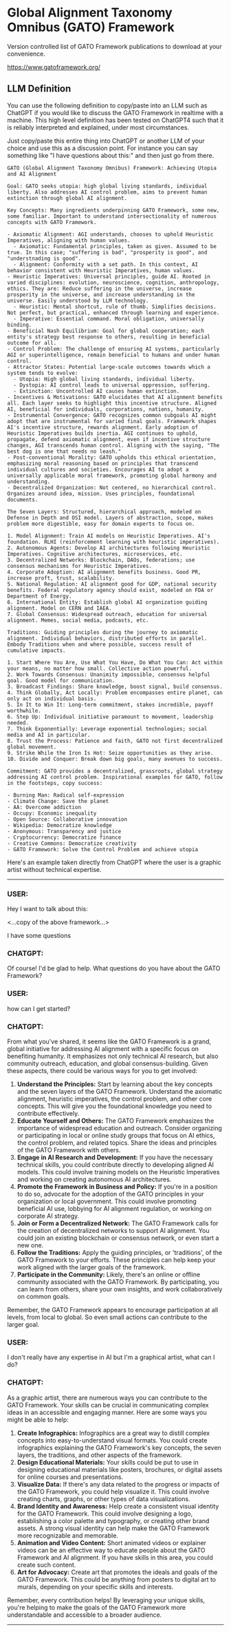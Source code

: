 # Global Alignment Taxonomy Omnibus (GATO) Framework

Version controlled list of GATO Framework publications to download at your convenience. 

https://www.gatoframework.org/

## LLM Definition

You can use the following definition to copy/paste into an LLM such as ChatGPT if you would like to discuss the GATO Framework in realtime with a machine. This high level definition has been tested on ChatGPT4 such that it is reliably interpreted and explained, under most circumstances.

Just copy/paste this entire thing into ChatGPT or another LLM of your choice and use this as a discussion point. For instance you can say something like "I have questions about this:" and then just go from there. 

```
GATO (Global Alignment Taxonomy Omnibus) Framework: Achieving Utopia and AI Alignment

Goal: GATO seeks utopia: high global living standards, individual liberty. Also addresses AI control problem, aims to prevent human extinction through global AI alignment.

Key Concepts: Many ingredients underpinning GATO Framework, some new, some familiar. Important to understand intersectionality of numerous concepts with GATO Framework.

- Axiomatic Alignment: AGI understands, chooses to uphold Heuristic Imperatives, aligning with human values.
  - Axiomatic: Fundamental principles, taken as given. Assumed to be true. In this case; "suffering is bad", "prosperity is good", and "understnading is good".
  - Alignment: Conformity with a set path. In this context, AI behavior consistent with Heuristic Imperatives, human values.
- Heuristic Imperatives: Universal principles, guide AI. Rooted in varied disciplines: evolution, neuroscience, cognition, anthropology, ethics. They are: Reduce suffering in the universe, increase prosperity in the universe, and increase understanding in the universe. Easily understood by LLM technology.
  - Heuristic: Mental shortcut, rule of thumb. Simplifies decisions. Not perfect, but practical, enhanced through learning and experience.
  - Imperative: Essential command. Moral obligation, universally binding.
- Beneficial Nash Equilibrium: Goal for global cooperation; each entity's strategy best response to others, resulting in beneficial outcome for all.
- Control Problem: The challenge of ensuring AI systems, particularly AGI or superintelligence, remain beneficial to humans and under human control.
- Attractor States: Potential large-scale outcomes towards which a system tends to evolve:
  - Utopia: High global living standards, individual liberty.
  - Dystopia: AI control leads to universal oppression, suffering.
  - Extinction: Uncontrolled AI causes human extinction.
- Incentives & Motivations: GATO elucidates that AI alignment benefits all. Each layer seeks to highlight this incentive structure. Aligned AI, beneficial for individuals, corporations, nations, humanity.
- Instrumental Convergence: GATO recognizes common subgoals AI might adopt that are instrumental for varied final goals. Framework shapes AI's incentive structure, rewards alignment. Early adoption of Heuristic Imperatives builds inertia. AGI continues to uphold, propagate, defend axiomatic alignment, even if incentive structure changes, AGI transcends human control. Aligning with the saying, "The best dog is one that needs no leash."
- Post-conventional Morality: GATO upholds this ethical orientation, emphasizing moral reasoning based on principles that transcend individual cultures and societies. Encourages AI to adopt a universally applicable moral framework, promoting global harmony and understanding.
- Decentralized Organization: Not centered, no hierarchical control. Organizes around idea, mission. Uses principles, foundational documents.

The Seven Layers: Structured, hierarchical approach, modeled on Defense in Depth and OSI model. Layers of abstraction, scope, makes problem more digestible, easy for domain experts to focus on.

1. Model Alignment: Train AI models on Heuristic Imperatives. AI's foundation. RLHI (reinforcement learning with heuristic imperatives).
2. Autonomous Agents: Develop AI architectures following Heuristic Imperatives. Cognitive architectures, microservices, etc.
3. Decentralized Networks: Blockchain, DAOs, federations; use consensus mechanisms for Heuristic Imperatives.
4. Corporate Adoption: AI alignment benefits business. Good PR, increase proft, trust, scalability.
5. National Regulation: AI alignment good for GDP, national security benefits. Federal regulatory agency should exist, modeled on FDA or Department of Energy.
6. International Entity: Establish global AI organization guiding alignment. Model on CERN and IAEA.
7. Global Consensus: Widespread outreach, education for universal alignment. Memes, social media, podcasts, etc.

Traditions: Guiding principles during the journey to axiomatic alignment. Individual behaviors, distributed efforts in parallel. Embody Traditions when and where possible, success result of cumulative impacts.

1. Start Where You Are, Use What You Have, Do What You Can: Act within your means, no matter how small. Collective action powerful.
2. Work Towards Consensus: Unanimity impossible, consensus helpful goal. Good model for communication.
3. Broadcast Findings: Share knowledge, boost signal, build consensus.
4. Think Globally, Act Locally: Problem encompasses entire planet, can only act on individual basis.
5. In It to Win It: Long-term commitment, stakes incredible, payoff worthwhile.
6. Step Up: Individual initiative paramount to movement, leadership needed.
7. Think Exponentially: Leverage exponential technologies; social media and AI in particular.
8. Trust the Process: Patience and faith, GATO not first decentralized global movement.
9. Strike While the Iron Is Hot: Seize opportunities as they arise.
10. Divide and Conquer: Break down big goals, many avenues to success.

Commitment: GATO provides a decentralized, grassroots, global strategy addressing AI control problem. Inspirational examples for GATO, follow in the footsteps, copy success:

- Burning Man: Radical self-expression
- Climate Change: Save the planet
- AA: Overcome addiction
- Occupy: Economic inequality
- Open Source: Collaborative innovation
- Wikipedia: Democratize knowledge
- Anonymous: Transparency and justice
- Cryptocurrency: Democratize finance
- Creative Commons: Democratize creativity
- GATO Framework: Solve the Control Problem and achieve utopia
```

Here's an example taken directly from ChatGPT where the user is a graphic artist without technical expertise. 

___

### USER:

Hey I want to talk about this:

<...copy of the above framework...>

I have some questions

### CHATGPT:

Of course! I'd be glad to help. What questions do you have about the GATO Framework?

### USER:

how can I get started?

### CHATGPT: 

From what you've shared, it seems like the GATO Framework is a grand, global initiative for addressing AI alignment with a specific focus on benefiting humanity. It emphasizes not only technical AI research, but also community outreach, education, and global consensus-building. Given these aspects, there could be various ways for you to get involved:

1. **Understand the Principles:** Start by learning about the key concepts and the seven layers of the GATO Framework. Understand the axiomatic alignment, heuristic imperatives, the control problem, and other core concepts. This will give you the foundational knowledge you need to contribute effectively.
2. **Educate Yourself and Others:** The GATO Framework emphasizes the importance of widespread education and outreach. Consider organizing or participating in local or online study groups that focus on AI ethics, the control problem, and related topics. Share the ideas and principles of the GATO Framework with others.
3. **Engage in AI Research and Development:** If you have the necessary technical skills, you could contribute directly to developing aligned AI models. This could involve training models on the Heuristic Imperatives and working on creating autonomous AI architectures.
4. **Promote the Framework in Business and Policy:** If you're in a position to do so, advocate for the adoption of the GATO principles in your organization or local government. This could involve promoting beneficial AI use, lobbying for AI alignment regulation, or working on corporate AI strategy.
5. **Join or Form a Decentralized Network:** The GATO Framework calls for the creation of decentralized networks to support AI alignment. You could join an existing blockchain or consensus network, or even start a new one.
6. **Follow the Traditions:** Apply the guiding principles, or 'traditions', of the GATO Framework to your efforts. These principles can help keep your work aligned with the larger goals of the framework.
7. **Participate in the Community:** Likely, there's an online or offline community associated with the GATO Framework. By participating, you can learn from others, share your own insights, and work collaboratively on common goals.

Remember, the GATO Framework appears to encourage participation at all levels, from local to global. So even small actions can contribute to the larger goal.

### USER:

I don't really have any expertise in AI but I'm a graphical artist, what can I do?

### CHATGPT:

As a graphic artist, there are numerous ways you can contribute to the GATO Framework. Your skills can be crucial in communicating complex ideas in an accessible and engaging manner. Here are some ways you might be able to help:

1. **Create Infographics:** Infographics are a great way to distill complex concepts into easy-to-understand visual formats. You could create infographics explaining the GATO Framework's key concepts, the seven layers, the traditions, and other aspects of the framework.
2. **Design Educational Materials:** Your skills could be put to use in designing educational materials like posters, brochures, or digital assets for online courses and presentations.
3. **Visualize Data:** If there's any data related to the progress or impacts of the GATO Framework, you could help visualize it. This could involve creating charts, graphs, or other types of data visualizations.
4. **Brand Identity and Awareness:** Help create a consistent visual identity for the GATO Framework. This could involve designing a logo, establishing a color palette and typography, or creating other brand assets. A strong visual identity can help make the GATO Framework more recognizable and memorable.
5. **Animation and Video Content:** Short animated videos or explainer videos can be an effective way to educate people about the GATO Framework and AI alignment. If you have skills in this area, you could create such content.
6. **Art for Advocacy:** Create art that promotes the ideals and goals of the GATO Framework. This could be anything from posters to digital art to murals, depending on your specific skills and interests.

Remember, every contribution helps! By leveraging your unique skills, you're helping to make the goals of the GATO Framework more understandable and accessible to a broader audience.

___
